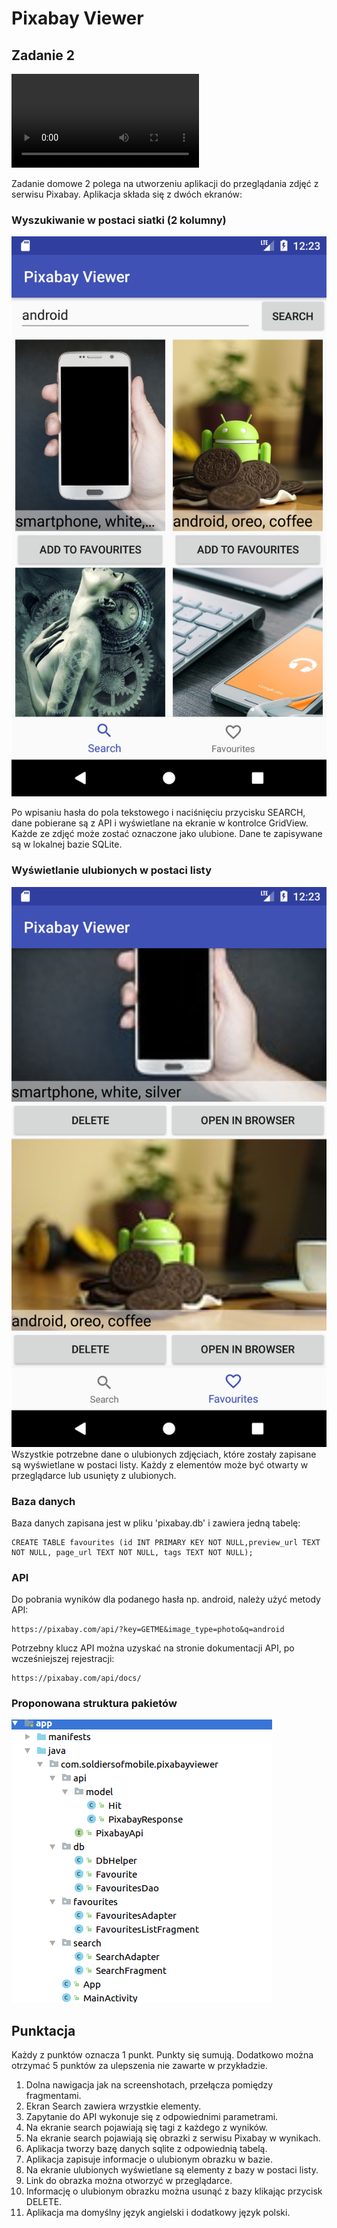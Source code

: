 # Pixabay Viewer
## Zadanie 2

![Wideo z zadaniem](task/result.mp4)

Zadanie domowe 2 polega na utworzeniu aplikacji do przeglądania zdjęć z serwisu Pixabay. 
Aplikacja składa się z dwóch ekranów:

### Wyszukiwanie w postaci siatki (2 kolumny)

![Wyszukiwanie](task/search.png)

Po wpisaniu hasła do pola tekstowego i naciśnięciu przycisku SEARCH, dane pobierane są z API i wyświetlane na ekranie w kontrolce GridView.
Każde ze zdjęć może zostać oznaczone jako ulubione. Dane te zapisywane są w lokalnej bazie SQLite.

### Wyświetlanie ulubionych w postaci listy
![Ulubione](task/favourites.png)
Wszystkie potrzebne dane o ulubionych zdjęciach, które zostały zapisane są wyświetlane w postaci listy. Każdy z elementów może być otwarty w przeglądarce lub usunięty z ulubionych.

### Baza danych
Baza danych zapisana jest w pliku 'pixabay.db' i zawiera jedną tabelę:
```sqlite
CREATE TABLE favourites (id INT PRIMARY KEY NOT NULL,preview_url TEXT NOT NULL, page_url TEXT NOT NULL, tags TEXT NOT NULL);
```

### API
Do pobrania wyników dla podanego hasła np. android, należy użyć metody API:
```
https://pixabay.com/api/?key=GETME&image_type=photo&q=android
```
Potrzebny klucz API można uzyskać na stronie dokumentacji API, po wcześniejszej rejestracji:
```
https://pixabay.com/api/docs/
```

### Proponowana struktura pakietów
![Struktura pakietów](task/packages.png)

## Punktacja

Każdy z punktów oznacza 1 punkt. Punkty się sumują. Dodatkowo można otrzymać 5 punktów za ulepszenia nie zawarte w przykładzie.

1. Dolna nawigacja jak na screenshotach, przełącza pomiędzy fragmentami.
2. Ekran Search zawiera wrzystkie elementy.
3. Zapytanie do API wykonuje się z odpowiednimi parametrami.
4. Na ekranie search pojawiają się tagi z każdego z wyników.
5. Na ekranie search pojawiają się obrazki z serwisu Pixabay w wynikach.
6. Aplikacja tworzy bazę danych sqlite z odpowiednią tabelą.
7. Aplikacja zapisuje informacje o ulubionym obrazku w bazie.
8. Na ekranie ulubionych wyświetlane są elementy z bazy w postaci listy.
9. Link do obrazka można otworzyć w przeglądarce.
10. Informację o ulubionym obrazku można usunąć z bazy klikając przycisk DELETE.
11. Aplikacja ma domyślny język angielski i dodatkowy język polski.